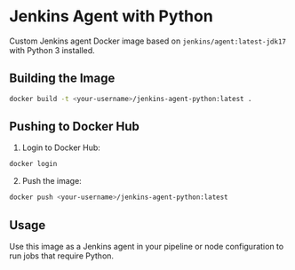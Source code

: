 # Jenkins Agent with Python

Custom Jenkins agent Docker image based on `jenkins/agent:latest-jdk17` with Python 3 installed.

## Building the Image

```bash
docker build -t <your-username>/jenkins-agent-python:latest .
```

## Pushing to Docker Hub

1. Login to Docker Hub:
```bash
docker login
```

2. Push the image:
```bash
docker push <your-username>/jenkins-agent-python:latest
```

## Usage

Use this image as a Jenkins agent in your pipeline or node configuration to run jobs that require Python.
